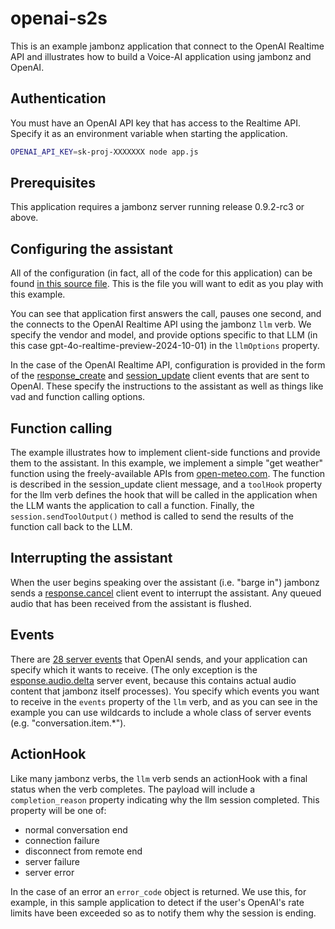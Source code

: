 # openai-s2s

This is an example jambonz application that connect to the OpenAI Realtime API and illustrates how to build a Voice-AI application using jambonz and OpenAI.  

## Authentication
You must have an OpenAI API key that has access to the Realtime API.  Specify it as an environment variable when starting the application.

```bash
OPENAI_API_KEY=sk-proj-XXXXXXX node app.js
```

## Prerequisites
This application requires a jambonz server running release 0.9.2-rc3 or above.

## Configuring the assistant
All of the configuration (in fact, all of the code for this application) can be found [in this source file](./lib/routes/openai-s2s.js). This is the file you will want to edit as you play with this example.

You can see that application first answers the call, pauses one second, and the connects to the OpenAI Realtime API using the jambonz `llm` verb.  We specify the vendor and model, and provide options specific to that LLM (in this case gpt-4o-realtime-preview-2024-10-01) in the `llmOptions` property.

In the case of the OpenAI Realtime API, configuration is provided in the form of the [response_create](https://platform.openai.com/docs/api-reference/realtime-client-events/response-create) and [session_update](https://platform.openai.com/docs/api-reference/realtime-client-events/response-create) client events that are sent to OpenAI.  These specify the instructions to the assistant as well as things like vad and function calling options.

## Function calling
The example illustrates how to implement client-side functions and provide them to the assistant.  In this example, we implement a simple "get weather" function using the freely-available APIs from [open-meteo.com](https://open-meteo.com/). The function is described in the session_update client message, and a `toolHook` property for the llm verb defines the hook that will be called in the application when the LLM wants the application to call a function.  Finally, the `session.sendToolOutput()` method is called to send the results of the function call back to the LLM.

## Interrupting the assistant
When the user begins speaking over the assistant (i.e. "barge in") jambonz sends a [response.cancel](https://platform.openai.com/docs/api-reference/realtime-client-events/response-cancel) client event to interrupt the assistant.  Any queued audio that has been received from the assistant is flushed.

## Events
There are [28 server events](https://platform.openai.com/docs/api-reference/realtime-server-events) that OpenAI sends, and your application can specify which it wants to receive.  (The only exception is the [esponse.audio.delta](https://platform.openai.com/docs/api-reference/realtime-server-events/response-audio-delta) server event, because this contains actual audio content that jambonz itself processes).  You specify which events you want to receive in the `events` property of the `llm` verb, and as you can see in the example you can use wildcards to include a whole class of server events (e.g. "conversation.item.*").

## ActionHook
Like many jambonz verbs, the `llm` verb sends an actionHook with a final status when the verb completes.  The payload will include a `completion_reason` property indicating why the llm session completed.  This property will be one of:
- normal conversation end
- connection failure
- disconnect from remote end
- server failure
- server error

In the case of an error an `error_code` object is returned.  We use this, for example, in this sample application to detect if the user's OpenAI's rate limits have been exceeded so as to notify them why the session is ending.